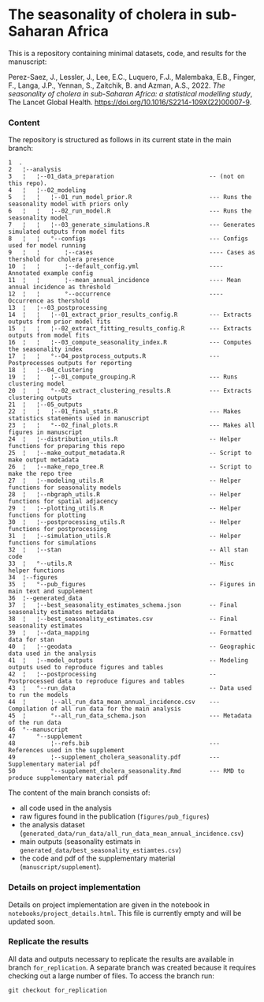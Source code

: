 # The seasonality of cholera in sub-Saharan Africa

This is a repository containing minimal datasets, code, and results for the manuscript:

Perez-Saez, J., Lessler, J., Lee, E.C., Luquero, F.J., Malembaka, E.B., Finger, F., Langa, J.P., Yennan, S., Zaitchik, B. and Azman, A.S., 2022. *The seasonality of cholera in sub-Saharan Africa: a statistical modelling study*, The Lancet Global Health. https://doi.org/10.1016/S2214-109X(22)00007-9.

### Content
The repository is structured as follows in its current state in the main branch:

```
1  .                                                                                                             
2   ¦--analysis                                                                                                  
3   ¦   ¦--01_data_preparation                           -- (not on this repo).                                  
4   ¦   ¦--02_modeling                                                                                           
5   ¦   ¦   ¦--01_run_model_prior.R                      --- Runs the seasonality model with priors only         
6   ¦   ¦   ¦--02_run_model.R                            --- Runs the seasonality model                          
7   ¦   ¦   ¦--03_generate_simulations.R                 --- Generates simulated outputs from model fits         
8   ¦   ¦   °--configs                                   --- Configs used for model running                      
9   ¦   ¦       ¦--cases                                 ---- Cases as thershold for cholera presence            
10  ¦   ¦       ¦--default_config.yml                    ---- Annotated example config                           
11  ¦   ¦       ¦--mean_annual_incidence                 ---- Mean annual incidence as threshold                 
12  ¦   ¦       °--occurrence                            ---- Occurrence as thershold                            
13  ¦   ¦--03_postprocessing                                                                                     
14  ¦   ¦   ¦--01_extract_prior_results_config.R         --- Extracts outputs from prior model fits              
15  ¦   ¦   ¦--02_extract_fitting_results_config.R       --- Extracts outputs from model fits                    
16  ¦   ¦   ¦--03_compute_seasonality_index.R            --- Computes the seasonality index                      
17  ¦   ¦   °--04_postprocess_outputs.R                  --- Postprocesses outputs for reporting                 
18  ¦   ¦--04_clustering                                                                                         
19  ¦   ¦   ¦--01_compute_grouping.R                     --- Runs clustering model                               
20  ¦   ¦   °--02_extract_clustering_results.R           --- Extracts clustering outputs                         
21  ¦   ¦--05_outputs                                                                                            
22  ¦   ¦   ¦--01_final_stats.R                          --- Makes statistics statements used in manuscript      
23  ¦   ¦   °--02_final_plots.R                          --- Makes all figures in manuscript                     
24  ¦   ¦--distribution_utils.R                          -- Helper functions for preparing this repo             
25  ¦   ¦--make_output_metadata.R                        -- Script to make output metadata                       
26  ¦   ¦--make_repo_tree.R                              -- Script to make the repo tree                         
27  ¦   ¦--modeling_utils.R                              -- Helper functions for seasonality models              
28  ¦   ¦--nbgraph_utils.R                               -- Helper functions for spatial adjacency               
29  ¦   ¦--plotting_utils.R                              -- Helper functions for plotting                        
30  ¦   ¦--postprocessing_utils.R                        -- Helper functions for postprocessing                  
31  ¦   ¦--simulation_utils.R                            -- Helper functions for simulations                     
32  ¦   ¦--stan                                          -- All stan code                                        
33  ¦   °--utils.R                                       -- Misc helper functions                                
34  ¦--figures                                                                                                   
35  ¦   °--pub_figures                                   -- Figures in main text and supplement                  
36  ¦--generated_data                                                                                            
37  ¦   ¦--best_seasonality_estimates_schema.json        -- Final seasonality estimates metadata                 
38  ¦   ¦--best_seasonality_estimates.csv                -- Final seasonality estimates                          
39  ¦   ¦--data_mapping                                  -- Formatted data for stan                              
40  ¦   ¦--geodata                                       -- Geographic data used in the analysis                 
41  ¦   ¦--model_outputs                                 -- Modeling outputs used to reproduce figures and tables
42  ¦   ¦--postprocessing                                -- Postprocessed data to reproduce figures and tables   
43  ¦   °--run_data                                      -- Data used to run the models                          
44  ¦       ¦--all_run_data_mean_annual_incidence.csv    --- Compilation of all run data for the main analysis   
45  ¦       °--all_run_data_schema.json                  --- Metadata of the run data                            
46  °--manuscript                                                                                                
47      °--supplement                                                                                            
48          ¦--refs.bib                                  --- References used in the supplement                   
49          ¦--supplement_cholera_seasonality.pdf        --- Supplementary material pdf                          
50          °--supplement_cholera_seasonality.Rmd        --- RMD to produce supplementary material pdf   
```

The content of the main branch consists of:

- all code used in the analysis
- raw figures found in the publication (`figures/pub_figures`)
- the analysis dataset (`generated_data/run_data/all_run_data_mean_annual_incidence.csv`)
- main outputs (seasonality estimats in `generated_data/best_seasonality_estiamtes.csv`)
- the code and pdf of the supplementary material (`manuscript/supplement`).

### Details on project implementation

Details on project implementation are given in the notebook in `notebooks/project_details.html`. This file is currently empty and will be updated soon.

### Replicate the results
All data and outputs necessary to replicate the results are available in branch `for_replication`. A separate branch was created because it requires checking out a large number of files. To access the branch run:

```
git checkout for_replication
```

